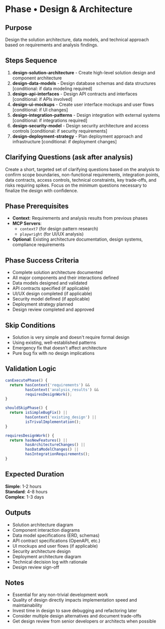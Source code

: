 # Phase • Design & Architecture

## Purpose
Design the solution architecture, data models, and technical approach based on requirements and analysis findings.

## Steps Sequence
1. **design-solution-architecture** - Create high-level solution design and component architecture
2. **design-data-models** - Design database schemas and data structures [conditional: if data modeling required]
3. **design-api-interfaces** - Design API contracts and interfaces [conditional: if APIs involved]
4. **design-ui-mockups** - Create user interface mockups and user flows [conditional: if UI changes]
5. **design-integration-patterns** - Design integration with external systems [conditional: if integrations required]
6. **design-security-model** - Design security architecture and access controls [conditional: if security requirements]
7. **design-deployment-strategy** - Plan deployment approach and infrastructure [conditional: if deployment changes]

## Clarifying Questions (ask after analysis)
Create a short, targeted set of clarifying questions based on the analysis to confirm scope boundaries, non-functional requirements, integration points, data contracts, access controls, technical constraints, key trade-offs, and risks requiring spikes. Focus on the minimum questions necessary to finalize the design with confidence.

## Phase Prerequisites
- **Context**: Requirements and analysis results from previous phases
- **MCP Servers**: 
  - `context7` (for design pattern research)
  - `playwright` (for UI/UX analysis)
- **Optional**: Existing architecture documentation, design systems, compliance requirements

## Phase Success Criteria
- Complete solution architecture documented
- All major components and their interactions defined
- Data models designed and validated
- API contracts specified (if applicable)
- UI/UX design completed (if applicable)
- Security model defined (if applicable)
- Deployment strategy planned
- Design review completed and approved

## Skip Conditions
- Solution is very simple and doesn't require formal design
- Using existing, well-established patterns
- Emergency fix that doesn't affect architecture
- Pure bug fix with no design implications

## Validation Logic
```javascript
canExecutePhase() {
  return hasContext('requirements') &&
         hasContext('analysis_results') &&
         requiresDesignWork();
}

shouldSkipPhase() {
  return isSimpleBugFix() ||
         hasContext('existing_design') ||
         isTrivalImplementation();
}

requiresDesignWork() {
  return hasNewFeatures() ||
         hasArchitectureChanges() ||
         hasDataModelChanges() ||
         hasIntegrationRequirements();
}
```

## Expected Duration
**Simple**: 1-2 hours  
**Standard**: 4-8 hours  
**Complex**: 1-3 days

## Outputs
- Solution architecture diagram
- Component interaction diagrams
- Data model specifications (ERD, schemas)
- API contract specifications (OpenAPI, etc.)
- UI mockups and user flows (if applicable)
- Security architecture design
- Deployment architecture diagram
- Technical decision log with rationale
- Design review sign-off

## Notes
- Essential for any non-trivial development work
- Quality of design directly impacts implementation speed and maintainability
- Invest time in design to save debugging and refactoring later
- Consider multiple design alternatives and document trade-offs
- Get design review from senior developers or architects when possible 